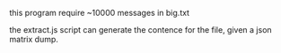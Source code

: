 this program require ~10000 messages in big.txt

the extract.js script can generate the contence for the file, given a json matrix dump.
